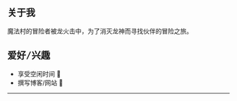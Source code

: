<h2>
  <samp>
     关于我
  </samp>
</h2>
<p>
  <samp>
    魔法村的冒险者被龙火击中，为了消灭龙神而寻找伙伴的冒险之旅。
  </samp>
</p>

###

<h2>
  <samp>
    爱好/兴趣
  </samp>
</h2>
<p>
  <samp>
    <ul>
    <li>享受空闲时间 🍃</li>
    <li>撰写博客/网站 🔖</li>
    </ul>
  </samp>
</p>

____

